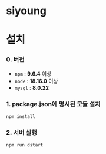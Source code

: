 # siyoung
# 설치
### 0. 버전
* `npm` : **9.6.4** 이상
* `node` : **18.16.0** 이상
* `mysql` : **8.0.22**
### 1. package.json에 명시된 모듈 설치
```npm install```
### 2. 서버 실행
```npm run dstart```